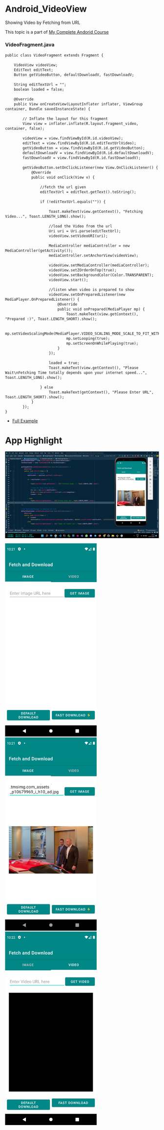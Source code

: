 # Android_VideoView
Showing Video by Fetching from URL

This topic is a part of [My Complete Andorid Course](https://github.com/ananddasani/Android_Apps)

### VideoFragment.java
```
public class VideoFragment extends Fragment {

    VideoView videoView;
    EditText editText;
    Button getVideoButton, defaultDownloadV, fastDownloadV;

    String editTextUrl = "";
    boolean loaded = false;

    @Override
    public View onCreateView(LayoutInflater inflater, ViewGroup container, Bundle savedInstanceState) {

        // Inflate the layout for this fragment
        View view = inflater.inflate(R.layout.fragment_video, container, false);

        videoView = view.findViewById(R.id.videoView);
        editText = view.findViewById(R.id.editTextUrlVideo);
        getVideoButton = view.findViewById(R.id.getVideoButton);
        defaultDownloadV = view.findViewById(R.id.defaultDownloadV);
        fastDownloadV = view.findViewById(R.id.fastDownloadV);

        getVideoButton.setOnClickListener(new View.OnClickListener() {
            @Override
            public void onClick(View v) {

                //fetch the url given
                editTextUrl = editText.getText().toString();

                if (!editTextUrl.equals("")) {

                    Toast.makeText(view.getContext(), "Fetching Video...", Toast.LENGTH_LONG).show();

                    //load the Video from the url
                    Uri uri = Uri.parse(editTextUrl);
                    videoView.setVideoURI(uri);

                    MediaController mediaController = new MediaController(getActivity());
                    mediaController.setAnchorView(videoView);

                    videoView.setMediaController(mediaController);
                    videoView.setZOrderOnTop(true);
                    videoView.setBackgroundColor(Color.TRANSPARENT);
                    videoView.start();

                    //listen when video is prepared to show
                    videoView.setOnPreparedListener(new MediaPlayer.OnPreparedListener() {
                        @Override
                        public void onPrepared(MediaPlayer mp) {
                            Toast.makeText(view.getContext(), "Prepared :)", Toast.LENGTH_SHORT).show();

                            mp.setVideoScalingMode(MediaPlayer.VIDEO_SCALING_MODE_SCALE_TO_FIT_WITH_CROPPING);
                            mp.setLooping(true);
                            mp.setScreenOnWhilePlaying(true);
                        }
                    });

                    loaded = true;
                    Toast.makeText(view.getContext(), "Please Wait\nFetching Time totally depends upon your internet speed...", Toast.LENGTH_LONG).show();

                } else
                    Toast.makeText(getContext(), "Please Enter URL", Toast.LENGTH_SHORT).show();
            }
        });
}
```

- [Full Example](https://github.com/ananddasani/Android_Fetch_and_Download)


# App Highlight

<img src="app_images/Fetch and Download Code.png" /><br>

<img src="app_images/Fetch and Download App1.png" width="300" /> <img src="app_images/Fetch and Download App2.png" width="300" /> <img src="app_images/Fetch and Download App3.png" width="300" />

